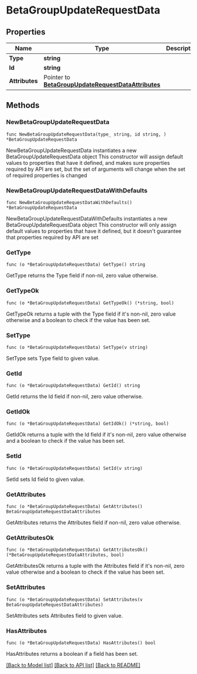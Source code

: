 # BetaGroupUpdateRequestData

## Properties

Name | Type | Description | Notes
------------ | ------------- | ------------- | -------------
**Type** | **string** |  | 
**Id** | **string** |  | 
**Attributes** | Pointer to [**BetaGroupUpdateRequestDataAttributes**](BetaGroupUpdateRequestDataAttributes.md) |  | [optional] 

## Methods

### NewBetaGroupUpdateRequestData

`func NewBetaGroupUpdateRequestData(type_ string, id string, ) *BetaGroupUpdateRequestData`

NewBetaGroupUpdateRequestData instantiates a new BetaGroupUpdateRequestData object
This constructor will assign default values to properties that have it defined,
and makes sure properties required by API are set, but the set of arguments
will change when the set of required properties is changed

### NewBetaGroupUpdateRequestDataWithDefaults

`func NewBetaGroupUpdateRequestDataWithDefaults() *BetaGroupUpdateRequestData`

NewBetaGroupUpdateRequestDataWithDefaults instantiates a new BetaGroupUpdateRequestData object
This constructor will only assign default values to properties that have it defined,
but it doesn't guarantee that properties required by API are set

### GetType

`func (o *BetaGroupUpdateRequestData) GetType() string`

GetType returns the Type field if non-nil, zero value otherwise.

### GetTypeOk

`func (o *BetaGroupUpdateRequestData) GetTypeOk() (*string, bool)`

GetTypeOk returns a tuple with the Type field if it's non-nil, zero value otherwise
and a boolean to check if the value has been set.

### SetType

`func (o *BetaGroupUpdateRequestData) SetType(v string)`

SetType sets Type field to given value.


### GetId

`func (o *BetaGroupUpdateRequestData) GetId() string`

GetId returns the Id field if non-nil, zero value otherwise.

### GetIdOk

`func (o *BetaGroupUpdateRequestData) GetIdOk() (*string, bool)`

GetIdOk returns a tuple with the Id field if it's non-nil, zero value otherwise
and a boolean to check if the value has been set.

### SetId

`func (o *BetaGroupUpdateRequestData) SetId(v string)`

SetId sets Id field to given value.


### GetAttributes

`func (o *BetaGroupUpdateRequestData) GetAttributes() BetaGroupUpdateRequestDataAttributes`

GetAttributes returns the Attributes field if non-nil, zero value otherwise.

### GetAttributesOk

`func (o *BetaGroupUpdateRequestData) GetAttributesOk() (*BetaGroupUpdateRequestDataAttributes, bool)`

GetAttributesOk returns a tuple with the Attributes field if it's non-nil, zero value otherwise
and a boolean to check if the value has been set.

### SetAttributes

`func (o *BetaGroupUpdateRequestData) SetAttributes(v BetaGroupUpdateRequestDataAttributes)`

SetAttributes sets Attributes field to given value.

### HasAttributes

`func (o *BetaGroupUpdateRequestData) HasAttributes() bool`

HasAttributes returns a boolean if a field has been set.


[[Back to Model list]](../README.md#documentation-for-models) [[Back to API list]](../README.md#documentation-for-api-endpoints) [[Back to README]](../README.md)


